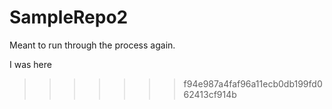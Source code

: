 # SampleRepo2

Meant to run through the process again. 

I was here

>>>>>>> f94e987a4faf96a11ecb0db199fd062413cf914b
